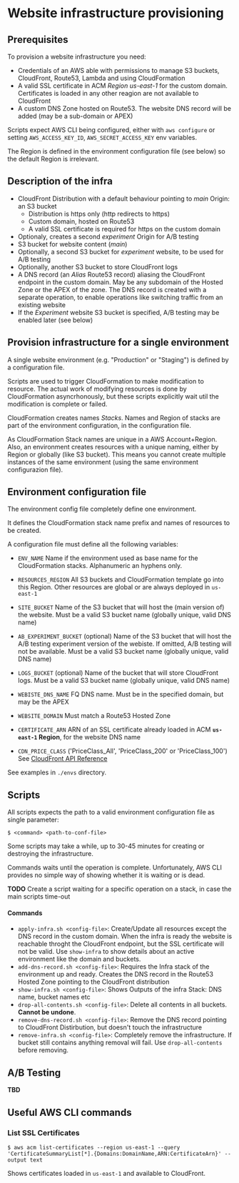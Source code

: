 # Website infrastructure provisioning

## Prerequisites

To provision a website infrastructure you need:

- Credentials of an AWS able with permissions to manage S3 buckets, CloudFront, Route53, Lambda and using CloudFormation
- A valid SSL certificate in ACM *Region us-east-1* for the custom domain. Certificates is loaded in any other reagion are not available to CloudFront
- A custom DNS Zone hosted on Route53. The website DNS record will be added (may be a sub-domain or APEX)


Scripts expect AWS CLI being configured, either with `aws configure` or setting  `AWS_ACCESS_KEY_ID`, `AWS_SECRET_ACCESS_KEY` env variables.

The Region is defined in the environment configuration file (see below) so the default Region is irrelevant.

## Description of the infra

- CloudFront Distribution with a default behaviour pointing to *main* Origin: an S3 bucket
    - Distribution is https only (http redirects to https)
    - Custom domain, hosted on Route53
    - A valid SSL certificate is required for https on the custom domain
- Optionaly, creates a second *experiment* Origin for A/B testing
- S3 bucket for website content (*main*)
- Optionally, a second S3 bucket for *experiment* website, to be used for A/B testing
- Optionally, another S3 bucket to store CloudFront logs
- A DNS record (an *Alias* Route53 record) aliasing the CloudFront endpoint in the custom domain. May be any subdomain of the Hosted Zone or the APEX of the zone. The DNS record is created with a separate operation, to enable operations like switching traffic from an existing website
- If the *Experiment* website S3 bucket is specified, A/B testing may be enabled later (see below) 

## Provision infrastructure for a single environment

A single website environment (e.g. "Production" or "Staging") is defined by a configuration file.

Scripts are used to trigger CloudFormation to make modification to resource.
The actual work of modifying resources is done by CloudFormation asyncrhonously, but these scripts explicitly wait util the modification is complete or failed.

CloudFormation creates names *Stacks*.
Names and Region of stacks are part of the environment configuration, in the configuration file.

As CloudFormation Stack names are unique in a AWS Account+Region. Also, an environment creates resources with a unique naming, either by Region or globally (like S3 bucket).
This means you cannot create multiple instances of the same environment (using the same environment configurazion file).

## Environment configuration file

The environment config file completely define one environment.

It defines the CloudFormation stack name prefix and names of resources to be created.

A configuration file must define all the following variables:

- `ENV_NAME` Name if the environment used as base name for the CloudFormation stacks. Alphanumeric an hyphens only.
- `RESOURCES_REGION` All S3 buckets and CloudFormation template go into this Region. Other resources are global or are always deployed in `us-east-1`
- `SITE_BUCKET` Name of the S3 bucket that will host the (main version of) the website. Must be a valid S3 bucket name (globally unique, valid DNS name)
- `AB_EXPERIMENT_BUCKET` (optional) Name of the S3 bucket that will host the A/B testing experiment version of the webiste. If omitted, A/B testing will not be available. Must be a valid S3 bucket name (globally unique, valid DNS name)
- `LOGS_BUCKET` (optional) Name of the bucket that will store CloudFront logs. Must be a valid S3 bucket name (globally unique, valid DNS name)

- `WEBISTE_DNS_NAME` FQ DNS name. Must be in the specified domain, but may be the APEX
- `WEBSITE_DOMAIN` Must match a Route53 Hosted Zone
- `CERTIFICATE_ARN` ARN of an SSL certificate already loaded in ACM **`us-east-1` Region**, for the website DNS name
- `CDN_PRICE_CLASS` ('PriceClass_All', 'PriceClass_200' or 'PriceClass_100') See [CloudFront API Reference](https://docs.aws.amazon.com/cloudfront/latest/APIReference/API_CreateDistribution.html#cloudfront-CreateDistribution-request-PriceClass)

See examples in `./envs` directory.

## Scripts

All scripts expects the path to a valid environment configuration file as single parameter:
```
$ <command> <path-to-conf-file>
```

Some scripts may take a while, up to 30-45 minutes for creating or destroying the infrastructure.

Commands waits until the operation is complete. Unfortunately, AWS CLI provides no simple way of showing whether it is waiting or is dead.

**TODO** Create a script waiting for a specific operation on a stack, in case the main scripts time-out

#### Commands

- `apply-infra.sh <config-file>`: Create/Update all resources except the DNS record in the custom domain. When the infra is ready the website is reachable throght the CloudFront endpoint, but the SSL certificate will not be valid. Use `show-infra` to show details about an active environment like the domain and buckets.
- `add-dns-record.sh <config-file>`: Requires the Infra stack of the environment up and ready. Creates the DNS record in the Route53 Hosted Zone pointing to the CloudFront distribution
- `show-infra.sh <config-file>`: Shows Outputs of the infra Stack: DNS name, bucket names etc
- `drop-all-contents.sh <config-file>`: Delete all contents in all buckets. **Cannot be undone**.
- `remove-dns-record.sh <config-file>`: Remove the DNS record pointing to CloudFront Distirbution, but  doesn't touch the infrastructure
- `remove-infra.sh <config-file>`: Completely remove the infrastructure. If bucket still contains anything removal will fail. Use `drop-all-contents` before removing. 


## A/B Testing

**TBD**

## Useful AWS CLI commands

### List SSL Certificates

```
$ aws acm list-certificates --region us-east-1 --query 'CertificateSummaryList[*].{Domains:DomainName,ARN:CertificateArn}' --output text
```

Shows certificates loaded in `us-east-1` and available to CloudFront.